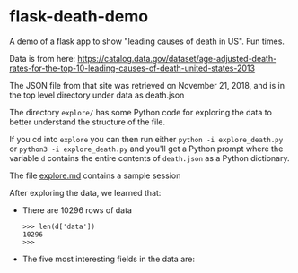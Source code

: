 # flask-death-demo
A demo of a flask app to show "leading causes of death in US".  Fun times.

Data is from here: <https://catalog.data.gov/dataset/age-adjusted-death-rates-for-the-top-10-leading-causes-of-death-united-states-2013>

The JSON file from that site was retrieved on November 21, 2018, and is in the top level directory under data as death.json

The directory `explore/` has some Python code for exploring the data to better understand the structure of the file.

If you cd into `explore` you can then run either `python -i explore_death.py` or `python3 -i explore_death.py` and
you'll get a Python prompt where the variable `d` contains the entire contents of `death.json` as a Python dictionary.

The file [explore.md](explore.md) contains a sample session 

After exploring the data, we learned that:
* There are 10296 rows of data

   ```
   >>> len(d['data'])
   10296
   >>> 
   ```   
* The five most interesting fields in the data are:
